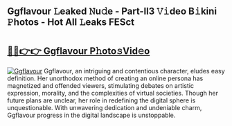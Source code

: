 ## Ggflavour 𝙻eaked 𝙽u𝚍e - Part-ll3 𝚅𝚒deo B𝚒kini 𝙿hotos - Hot All 𝙻eaks FESct

# <h2><a href="http://ld6vhf.urlbe.top/?page=Ggflavour">🔗🔗👉👉 Ggflavour P𝚑oto𝚜Vid𝚎o</a></h2>

[![Ggflavour](https://i.imgur.com/eBuTRDB.gif)](http://ld6vhf.urlbe.top/?page=Ggflavour)
Ggflavour, an intriguing and contentious character, eludes easy definition. Her unorthodox method of creating an online persona has magnetized and offended viewers, stimulating debates on artistic expression, morality, and the complexities of virtual societies. Though her future plans are unclear, her role in redefining the digital sphere is unquestionable. With unwavering dedication and undeniable charm, Ggflavour progress in the digital landscape is unstoppable.
